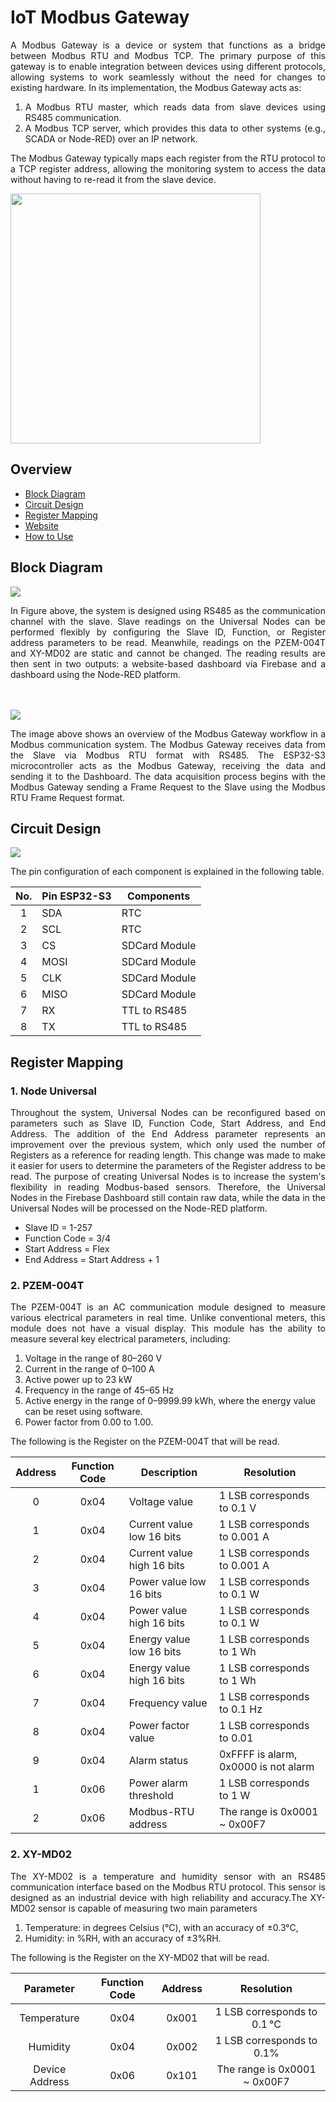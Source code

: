 <h1>IoT Modbus Gateway</h1>
<div align="justify">
A Modbus Gateway is a device or system that functions as a bridge between Modbus RTU and Modbus TCP. The primary purpose of this gateway is to enable integration between devices using different protocols, allowing systems to work seamlessly without the need for changes to existing hardware. In its implementation, the Modbus Gateway acts as:

1. A Modbus RTU master, which reads data from slave devices using RS485 communication.
2. A Modbus TCP server, which provides this data to other systems (e.g., SCADA or Node-RED) over an IP network.

The Modbus Gateway typically maps each register from the RTU protocol to a TCP register address, allowing the monitoring system to access the data without having to re-read it from the slave device.</div>
<p><img src="assets/ModbusGateway.jpg" width="400"></p>

## Overview
* [Block Diagram](#block-diagram)
* [Circuit Design](#circuit-design)
* [Register Mapping](#register-mapping)
* [Website](#website)
* [How to Use](#how-to-use)

## Block Diagram
<p><img src="assets/BlockDiagram.jpg"></p>
<div align="justify">
In Figure above, the system is designed using RS485 as the communication channel with the slave. Slave readings on the Universal Nodes can be performed flexibly by configuring the Slave ID, Function, or Register address parameters to be read. Meanwhile, readings on the PZEM-004T and XY-MD02 are static and cannot be changed. The reading results are then sent in two outputs: a website-based dashboard via Firebase and a dashboard using the Node-RED platform.</div>
<br></br>
<p><img src="assets/MainBlock.jpg"></p>
<div align="justify">
The image above shows an overview of the Modbus Gateway workflow in a Modbus communication system. The Modbus Gateway receives data from the Slave via Modbus RTU format with RS485. The ESP32-S3 microcontroller acts as the Modbus Gateway, receiving the data and sending it to the Dashboard. The data acquisition process begins with the Modbus Gateway sending a Frame Request to the Slave using the Modbus RTU Frame Request format. </div>

## Circuit Design
<p><img src="assets/Schematic.png"></p>

The pin configuration of each component is explained in the following table.

|No.    |Pin ESP32-S3 | Components    |
| :---: | ---         | ---           |
| 1     | SDA         | RTC           |
| 2     | SCL         | RTC           |
| 3     | CS          | SDCard Module |
| 4     | MOSI        | SDCard Module |
| 5     | CLK         | SDCard Module |
| 6     | MISO        | SDCard Module |
| 7     | RX          | TTL to RS485  |
| 8     | TX          | TTL to RS485  |

## Register Mapping
### 1. Node Universal
<div align="justify">
  Throughout the system, Universal Nodes can be reconfigured based on parameters such as Slave ID, Function Code, Start Address, and End Address. The addition of the End Address parameter represents an improvement over the previous system, which only used the number of Registers as a reference for reading length. This change was made to make it easier for users to determine the parameters of the Register address to be read. The purpose of creating Universal Nodes is to increase the system's flexibility in reading Modbus-based sensors. Therefore, the Universal Nodes in the Firebase Dashboard still contain raw data, while the data in the Universal Nodes will be processed on the Node-RED platform. </div>
  
* Slave ID = 1-257
* Function Code = 3/4
* Start Address = Flex
* End Address = Start Address + 1

### 2. PZEM-004T
<div align="justify">
The PZEM-004T is an AC communication module designed to measure various electrical parameters in real time. Unlike conventional meters, this module does not have a visual display. This module has the ability to measure several key electrical parameters, including:</div>

1. Voltage in the range of 80–260 V  
2. Current in the range of 0–100 A
3. Active power up to 23 kW
4. Frequency in the range of 45–65 Hz
5. Active energy in the range of 0–9999.99 kWh, where the energy value can be reset using software.
6. Power factor from 0.00 to 1.00.

The following is the Register on the PZEM-004T that will be read.

| Address | Function Code  | Description                | Resolution                           |
|:-------:|:--------------:|----------------------------|--------------------------------------|
| 0       | 0x04           | Voltage value              | 1 LSB corresponds to 0.1 V           |
| 1       | 0x04           | Current value low 16 bits  | 1 LSB corresponds to 0.001 A         |
| 2       | 0x04           | Current value high 16 bits | 1 LSB corresponds to 0.001 A         |
| 3       | 0x04           | Power value low 16 bits    | 1 LSB corresponds to 0.1 W           |
| 4       | 0x04           | Power value high 16 bits   | 1 LSB corresponds to 0.1 W           |
| 5       | 0x04           | Energy value low 16 bits   | 1 LSB corresponds to 1 Wh            |
| 6       | 0x04           | Energy value high 16 bits  | 1 LSB corresponds to 1 Wh            |
| 7       | 0x04           | Frequency value            | 1 LSB corresponds to 0.1 Hz          |
| 8       | 0x04           | Power factor value         | 1 LSB corresponds to 0.01            |
| 9       | 0x04           | Alarm status               | 0xFFFF is alarm, 0x0000 is not alarm |
| 1       | 0x06           | Power alarm threshold      | 1 LSB corresponds to 1 W             |
| 2       | 0x06           | Modbus-RTU address         | The range is 0x0001 ~ 0x00F7         |

### 2. XY-MD02
<div align="justify">
The XY-MD02 is a temperature and humidity sensor with an RS485 communication interface based on the Modbus RTU protocol. This sensor is designed as an industrial device with high reliability and accuracy.The XY-MD02 sensor is capable of measuring two main parameters</div>

1. Temperature: in degrees Celsius (°C), with an accuracy of ±0.3°C,
2. Humidity: in %RH, with an accuracy of ±3%RH.

The following is the Register on the XY-MD02 that will be read.

| Parameter       | Function Code | Address | Resolution                   |
|:---------------:|:-------------:|:-------:|:----------------------------:|
| Temperature     | 0x04          | 0x001   | 1 LSB corresponds to 0.1 °C  |
| Humidity        | 0x04          | 0x002   | 1 LSB corresponds to 0.1%    |
| Device Address  | 0x06          | 0x101   | The range is 0x0001 ~ 0x00F7 |
